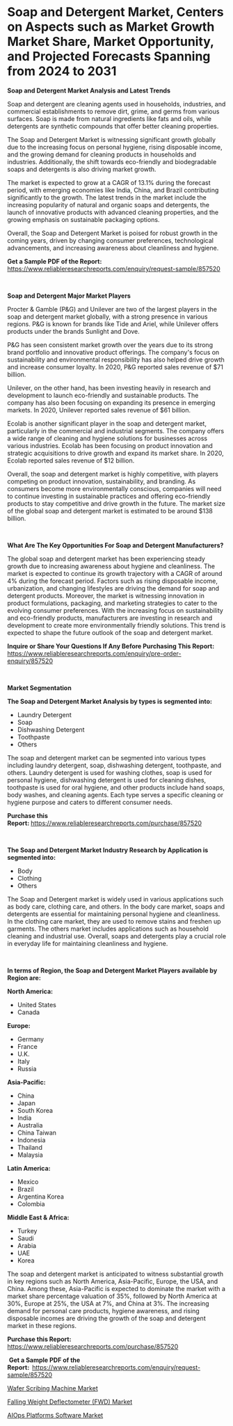 <p><h1>Soap and Detergent Market, Centers on Aspects such as Market Growth Market Share, Market Opportunity, and Projected Forecasts Spanning from 2024 to 2031</h1></p><p><strong>Soap and Detergent Market Analysis and Latest Trends</strong></p>
<p><p>Soap and detergent are cleaning agents used in households, industries, and commercial establishments to remove dirt, grime, and germs from various surfaces. Soap is made from natural ingredients like fats and oils, while detergents are synthetic compounds that offer better cleaning properties.</p><p>The Soap and Detergent Market is witnessing significant growth globally due to the increasing focus on personal hygiene, rising disposable income, and the growing demand for cleaning products in households and industries. Additionally, the shift towards eco-friendly and biodegradable soaps and detergents is also driving market growth.</p><p>The market is expected to grow at a CAGR of 13.1% during the forecast period, with emerging economies like India, China, and Brazil contributing significantly to the growth. The latest trends in the market include the increasing popularity of natural and organic soaps and detergents, the launch of innovative products with advanced cleaning properties, and the growing emphasis on sustainable packaging options.</p><p>Overall, the Soap and Detergent Market is poised for robust growth in the coming years, driven by changing consumer preferences, technological advancements, and increasing awareness about cleanliness and hygiene.</p></p>
<p><strong>Get a Sample PDF of the Report:&nbsp;</strong> <a href="https://www.reliableresearchreports.com/enquiry/request-sample/857520">https://www.reliableresearchreports.com/enquiry/request-sample/857520</a></p>
<p>&nbsp;</p>
<p><strong>Soap and Detergent Major Market Players</strong></p>
<p><p>Procter & Gamble (P&G) and Unilever are two of the largest players in the soap and detergent market globally, with a strong presence in various regions. P&G is known for brands like Tide and Ariel, while Unilever offers products under the brands Sunlight and Dove.</p><p>P&G has seen consistent market growth over the years due to its strong brand portfolio and innovative product offerings. The company's focus on sustainability and environmental responsibility has also helped drive growth and increase consumer loyalty. In 2020, P&G reported sales revenue of $71 billion.</p><p>Unilever, on the other hand, has been investing heavily in research and development to launch eco-friendly and sustainable products. The company has also been focusing on expanding its presence in emerging markets. In 2020, Unilever reported sales revenue of $61 billion.</p><p>Ecolab is another significant player in the soap and detergent market, particularly in the commercial and industrial segments. The company offers a wide range of cleaning and hygiene solutions for businesses across various industries. Ecolab has been focusing on product innovation and strategic acquisitions to drive growth and expand its market share. In 2020, Ecolab reported sales revenue of $12 billion.</p><p>Overall, the soap and detergent market is highly competitive, with players competing on product innovation, sustainability, and branding. As consumers become more environmentally conscious, companies will need to continue investing in sustainable practices and offering eco-friendly products to stay competitive and drive growth in the future. The market size of the global soap and detergent market is estimated to be around $138 billion.</p></p>
<p>&nbsp;</p>
<p><strong>What Are The Key Opportunities For Soap and Detergent Manufacturers?</strong></p>
<p><p>The global soap and detergent market has been experiencing steady growth due to increasing awareness about hygiene and cleanliness. The market is expected to continue its growth trajectory with a CAGR of around 4% during the forecast period. Factors such as rising disposable income, urbanization, and changing lifestyles are driving the demand for soap and detergent products. Moreover, the market is witnessing innovation in product formulations, packaging, and marketing strategies to cater to the evolving consumer preferences. With the increasing focus on sustainability and eco-friendly products, manufacturers are investing in research and development to create more environmentally friendly solutions. This trend is expected to shape the future outlook of the soap and detergent market.</p></p>
<p><strong>Inquire or Share Your Questions If Any Before Purchasing This Report:</strong> <a href="https://www.reliableresearchreports.com/enquiry/pre-order-enquiry/857520">https://www.reliableresearchreports.com/enquiry/pre-order-enquiry/857520</a></p>
<p>&nbsp;</p>
<p><strong>Market Segmentation</strong></p>
<p><strong>The Soap and Detergent Market Analysis by types is segmented into:</strong></p>
<p><ul><li>Laundry Detergent</li><li>Soap</li><li>Dishwashing Detergent</li><li>Toothpaste</li><li>Others</li></ul></p>
<p><p>The soap and detergent market can be segmented into various types including laundry detergent, soap, dishwashing detergent, toothpaste, and others. Laundry detergent is used for washing clothes, soap is used for personal hygiene, dishwashing detergent is used for cleaning dishes, toothpaste is used for oral hygiene, and other products include hand soaps, body washes, and cleaning agents. Each type serves a specific cleaning or hygiene purpose and caters to different consumer needs.</p></p>
<p><strong>Purchase this Report:&nbsp;</strong><a href="https://www.reliableresearchreports.com/purchase/857520">https://www.reliableresearchreports.com/purchase/857520</a></p>
<p>&nbsp;</p>
<p><strong>The Soap and Detergent Market Industry Research by Application is segmented into:</strong></p>
<p><ul><li>Body</li><li>Clothing</li><li>Others</li></ul></p>
<p><p>The Soap and Detergent market is widely used in various applications such as body care, clothing care, and others. In the body care market, soaps and detergents are essential for maintaining personal hygiene and cleanliness. In the clothing care market, they are used to remove stains and freshen up garments. The others market includes applications such as household cleaning and industrial use. Overall, soaps and detergents play a crucial role in everyday life for maintaining cleanliness and hygiene.</p></p>
<p>&nbsp;</p>
<p><strong>In terms of Region, the Soap and Detergent Market Players available by Region are:</strong></p>
<p>
    <p> <strong> North America: </strong>
        <ul>
            <li>United States</li>
            <li>Canada</li>
        </ul>
        </p> 
    <p> <strong> Europe: </strong>
        <ul>
            <li>Germany</li>
            <li>France</li>
            <li>U.K.</li>
            <li>Italy</li>
            <li>Russia</li>
        </ul>
        </p> 
    <p> <strong> Asia-Pacific: </strong>
        <ul>
            <li>China</li>
            <li>Japan</li>
            <li>South Korea</li>
            <li>India</li>
            <li>Australia</li>
            <li>China Taiwan</li>
            <li>Indonesia</li>
            <li>Thailand</li>
            <li>Malaysia</li>
        </ul>
        </p> 
    <p> <strong> Latin America: </strong>
        <ul>
            <li>Mexico</li>
            <li>Brazil</li>
            <li>Argentina Korea</li>
            <li>Colombia</li>
        </ul>
        </p> 
    <p> <strong> Middle East & Africa: </strong>
        <ul>
            <li>Turkey</li>
            <li>Saudi</li>
            <li>Arabia</li>
            <li>UAE</li>
            <li>Korea</li>
        </ul>
    </p>
    </p>
<p><p>The soap and detergent market is anticipated to witness substantial growth in key regions such as North America, Asia-Pacific, Europe, the USA, and China. Among these, Asia-Pacific is expected to dominate the market with a market share percentage valuation of 35%, followed by North America at 30%, Europe at 25%, the USA at 7%, and China at 3%. The increasing demand for personal care products, hygiene awareness, and rising disposable incomes are driving the growth of the soap and detergent market in these regions.</p></p>
<p><strong>Purchase this Report: </strong><a href="https://www.reliableresearchreports.com/purchase/857520">https://www.reliableresearchreports.com/purchase/857520</a></p>
<p>&nbsp;<strong>Get a Sample PDF of the Report:&nbsp;&nbsp;</strong><a href="https://www.reliableresearchreports.com/enquiry/request-sample/857520">https://www.reliableresearchreports.com/enquiry/request-sample/857520</a></p>
<p><strong></strong></p>
<p><p><a href="https://view.publitas.com/reportprime-1/wafer-scribing-machine-market-a-comprehensive-report-of-its-market-share-growth-trends-2023-2030/">Wafer Scribing Machine Market</a></p><p><a href="https://view.publitas.com/reportprime-1/falling-weight-deflectometer-fwd-market-analysis-and-market-size-global-industry-overview-market-segmentation-and-forecast-2023-to-2030/">Falling Weight Deflectometer (FWD) Market</a></p><p><a href="https://view.publitas.com/reportprime-1/aiops-platforms-software-market-size-growth-outlook-from-2023-to-2030-projecting-at-markets-trends-analysis-by-application-regional-outlook-and-revenue/">AIOps Platforms Software Market</a></p></p>